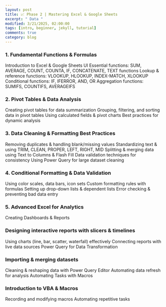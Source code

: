 ```yaml
---
layout: post
title: 📈 Phase 2 | Mastering Excel & Google Sheets 
excerpt: " Data "
modified: 3/21/2025, 02:00:00
tags: [intro, beginner, jekyll, tutorial]
comments: true
category: blog
---
```

### 1. Fundamental Functions & Formulas
Introduction to Excel & Google Sheets UI
Essential functions: SUM, AVERAGE, COUNT, COUNTA, IF, CONCATENATE, TEXT functions
Lookup & reference functions: VLOOKUP, HLOOKUP, INDEX-MATCH, XLOOKUP
Conditional functions: IF, IFERROR, AND, OR
Aggregation functions: SUMIFS, COUNTIFS, AVERAGEIFS

### 2. Pivot Tables & Data Analysis
Creating pivot tables for data summarization
Grouping, filtering, and sorting data in pivot tables
Using calculated fields & pivot charts
Best practices for dynamic analysis

### 3. Data Cleaning & Formatting Best Practices
Removing duplicates & handling blank/missing values
Standardizing text & using TRIM, CLEAN, PROPER, LEFT, RIGHT, MID
Splitting & merging data using Text to Columns & Flash Fill
Data validation techniques for consistency
Using Power Query for large dataset cleaning

### 4. Conditional Formatting & Data Validation
Using color scales, data bars, icon sets
Custom formatting rules with formulas
Setting up drop-down lists & dependent lists
Error checking & preventing bad data entry

### 5. Advanced Excel for Analytics
Creating Dashboards & Reports

### Designing interactive reports with slicers & timelines
Using charts (line, bar, scatter, waterfall) effectively
Connecting reports with live data sources
Power Query for Data Transformation

### Importing & merging datasets
Cleaning & reshaping data with Power Query Editor
Automating data refresh for analysis
Automating Tasks with Macros

### Introduction to VBA & Macros
Recording and modifying macros
Automating repetitive tasks
